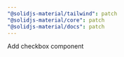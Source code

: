 ```yaml
---
"@solidjs-material/tailwind": patch
"@solidjs-material/core": patch
"@solidjs-material/docs": patch
---
```


Add checkbox component
